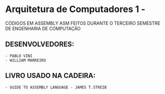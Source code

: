 # Arquitetura de Computadores 1 -
CÓDIGOS EM ASSEMBLY ASM FEITOS DURANTE O TERCEIRO SEMESTRE DE ENGENHARIA DE COMPUTAÇÃO
## DESENVOLVEDORES:

    - PABLO VINI
    - WILLIAM MARREIRO

## LIVRO USADO NA CADEIRA:

    - GUIDE TO ASSEMBLY LANGUAGE - JAMES T.STREIB
